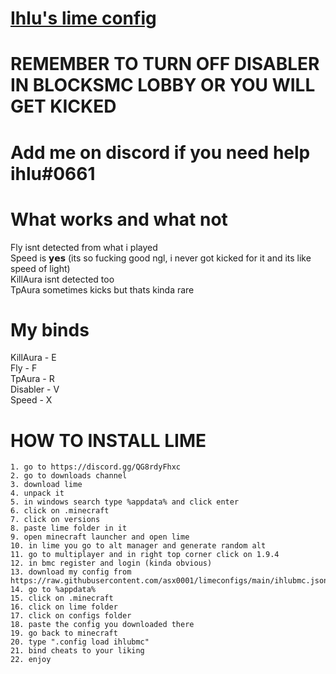 # [Ihlu's lime config](https://github.com/asx0001/limeconfigs/blob/main/ihlubmc.json)
# **REMEMBER TO TURN OFF DISABLER IN BLOCKSMC LOBBY OR YOU WILL GET KICKED**
# Add me on discord if you need help ihlu#0661


# What works and what not
Fly isnt detected from what i played <br /> 
Speed is 𝘆𝗲𝘀 (its so fucking good ngl, i never got kicked for it and its like speed of light) <br />
KillAura isnt detected too  <br />
TpAura sometimes kicks but thats kinda rare <br />

# My binds
KillAura - E <br />
Fly - F <br />
TpAura - R <br />
Disabler - V <br />
Speed - X <br />

# HOW TO INSTALL LIME 
```
1. go to https://discord.gg/QG8rdyFhxc 
2. go to downloads channel
3. download lime
4. unpack it
5. in windows search type %appdata% and click enter
6. click on .minecraft
7. click on versions 
8. paste lime folder in it 
9. open minecraft launcher and open lime
10. in lime you go to alt manager and generate random alt 
11. go to multiplayer and in right top corner click on 1.9.4
12. in bmc register and login (kinda obvious)
13. download my config from https://raw.githubusercontent.com/asx0001/limeconfigs/main/ihlubmc.json
14. go to %appdata%
15. click on .minecraft
16. click on lime folder
17. click on configs folder
18. paste the config you downloaded there
19. go back to minecraft
20. type ".config load ihlubmc" 
21. bind cheats to your liking 
22. enjoy
```
